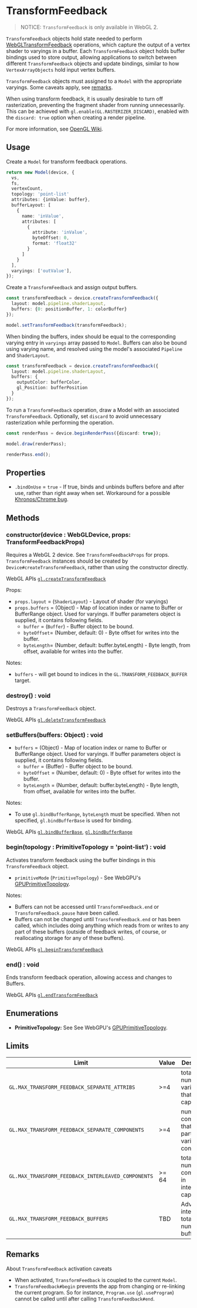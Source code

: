 # TransformFeedback

> NOTICE: `TransformFeedback` is only available in WebGL 2.

`TransformFeedback` objects hold state needed to perform [WebGLTransformFeedback](https://developer.mozilla.org/en-US/docs/Web/API/WebGLTransformFeedback) operations, which capture the output of a vertex shader to varyings in a buffer. Each `TransformFeedback` object holds buffer bindings used to store output, allowing applications to switch between different `TransformFeedback` objects and update bindings, similar to how `VertexArrayObjects` hold input vertex buffers.

`TransformFeedback` objects must assigned to a `Model` with the appropriate varyings. Some caveats apply, see [remarks](#remarks).

When using transform feedback, it is usually desirable to turn off rasterization, preventing the fragment shader from running unnecessarily. This can be achieved with `gl.enable(GL.RASTERIZER_DISCARD)`, enabled with the `discard: true` option when creating a render pipeline.

For more information, see [OpenGL Wiki](https://www.khronos.org/opengl/wiki/Transform_Feedback).

## Usage

Create a `Model` for transform feedback operations.

```typescript
return new Model(device, {
  vs,
  fs,
  vertexCount,
  topology: 'point-list'
  attributes: {inValue: buffer},
  bufferLayout: [
    {
      name: 'inValue',
      attributes: [
        {
          attribute: 'inValue',
          byteOffset: 0,
          format: 'float32'
        }
      ]
    }
  ],
  varyings: ['outValue'],
});
```

Create a `TransformFeedback` and assign output buffers.

```typescript
const transformFeedback = device.createTransformFeedback({
  layout: model.pipeline.shaderLayout,
  buffers: {0: positionBuffer, 1: colorBuffer}
});

model.setTransformFeedback(transformFeedback);
```

When binding the buffers, index should be equal to the corresponding varying entry in `varyings` array passed to `Model`. Buffers can also be bound using varying name, and resolved using the model's associated `Pipeline` and `ShaderLayout`.

```typescript
const transformFeedback = device.createTransformFeedback({
  layout: model.pipeline.shaderLayout,
  buffers: {
    outputColor: bufferColor,
    gl_Position: bufferPosition
  }
});
```

To run a `TransformFeedback` operation, draw a Model with an associated `TransformFeedback`. Optionally, set `discard` to avoid unnecessary
rasterization while performing the operation.

```typescript
const renderPass = device.beginRenderPass({discard: true});

model.draw(renderPass);

renderPass.end();
```

## Properties

- `.bindOnUse` = `true` - If true, binds and unbinds buffers before and after use, rather than right away when set. Workaround for a possible [Khronos/Chrome bug](https://github.com/KhronosGroup/WebGL/issues/2346).

## Methods

### constructor(device : WebGLDevice, props: TransformFeedbackProps)

Requires a WebGL 2 device. See `TransformFeedbackProps` for props. `TransformFeedback` instances should be created by `Device#createTransformFeedback`, rather than using the constructor directly.

WebGL APIs [`gl.createTransformFeedback`](https://developer.mozilla.org/en-US/docs/Web/API/WebGL2RenderingContext/createTransformFeedback)

Props:

- `props.layout` = (`ShaderLayout`) - Layout of shader (for varyings)
- `props.buffers` = (Object) - Map of location index or name to Buffer or BufferRange object. Used for varyings. If buffer parameters object is supplied, it contains following fields.
  - `buffer` = (`Buffer`) - Buffer object to be bound.
  - `byteOffset`= (Number, default: 0) - Byte offset for writes into the buffer.
  - `byteLength`= (Number, default: buffer.byteLength) - Byte length, from offset, available for writes into the buffer.

Notes:

- `buffers` - will get bound to indices in the `GL.TRANSFORM_FEEDBACK_BUFFER` target.

### destroy() : void

Destroys a `TransformFeedback` object.

WebGL APIs [`gl.deleteTransformFeedback`](https://developer.mozilla.org/en-US/docs/Web/API/WebGL2RenderingContext/deleteTransformFeedback)

### setBuffers(buffers: Object) : void

- `buffers` = (Object) - Map of location index or name to Buffer or BufferRange object. Used for varyings. If buffer parameters object is supplied, it contains following fields.
  - `buffer` = (Buffer) - Buffer object to be bound.
  - `byteOffset` = (Number, default: 0) - Byte offset for writes into the buffer.
  - `byteLength` = (Number, default: buffer.byteLength) - Byte length, from offset, available for writes into the buffer.

Notes:

- To use `gl.bindBufferRange`, `byteLength` must be specified. When not specified, `gl.bindBufferBase` is used for binding.

WebGL APIs [`gl.bindBufferBase`](https://developer.mozilla.org/en-US/docs/Web/API/WebGL2RenderingContext/bindBufferBase), [`gl.bindBufferRange`](https://developer.mozilla.org/en-US/docs/Web/API/WebGL2RenderingContext/bindBufferRange)

### begin(topology : PrimitiveTopology = 'point-list') : void

Activates transform feedback using the buffer bindings in this `TransformFeedback` object.

- `primitiveMode` (`PrimitiveTopology`) - See WebGPU's [GPUPrimitiveTopology](https://www.w3.org/TR/webgpu/#enumdef-gpuprimitivetopology).

Notes:

- Buffers can not be accessed until `TransformFeedback.end` or `TransformFeedback.pause` have been called.
- Buffers can not be changed until `TransformFeedback.end` or has been called, which includes doing anything which reads from or writes to any part of these buffers (outside of feedback writes, of course, or reallocating storage for any of these buffers).

WebGL APIs [`gl.beginTransformFeedback`](https://developer.mozilla.org/en-US/docs/Web/API/WebGL2RenderingContext/beginTransformFeedback)

### end() : void

Ends transform feedback operation, allowing access and changes to Buffers.

WebGL APIs [`gl.endTransformFeedback`](https://developer.mozilla.org/en-US/docs/Web/API/WebGL2RenderingContext/endTransformFeedback)

## Enumerations

- **PrimitiveTopology:** See See WebGPU's [GPUPrimitiveTopology](https://www.w3.org/TR/webgpu/#enumdef-gpuprimitivetopology).

## Limits

| Limit                                              | Value | Description                                                   |
| -------------------------------------------------- | ----- | ------------------------------------------------------------- |
| `GL.MAX_TRANSFORM_FEEDBACK_SEPARATE_ATTRIBS`       | >=4   | total number of variables that can be captured }              |
| `GL.MAX_TRANSFORM_FEEDBACK_SEPARATE_COMPONENTS`    | >=4   | number of components that any particular variable can contain |
| `GL.MAX_TRANSFORM_FEEDBACK_INTERLEAVED_COMPONENTS` | >= 64 | total number of components in interleaved capture             |
| `GL.MAX_TRANSFORM_FEEDBACK_BUFFERS`                | TBD   | Advanced interleaving total number of buffers                 |

## Remarks

About `TransformFeedback` activation caveats

- When activated, `TransformFeedback` is coupled to the current `Model`.
- `TransformFeedback#begin` prevents the app from changing or re-linking the current program. So for instance, `Program.use` (`gl.useProgram`) cannot be called until after calling `TransformFeedback#end`.
